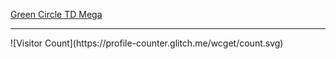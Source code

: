 [Green Circle TD Mega](./green-circle-td-mega/)
<hr>
![Visitor Count](https://profile-counter.glitch.me/wcget/count.svg)
